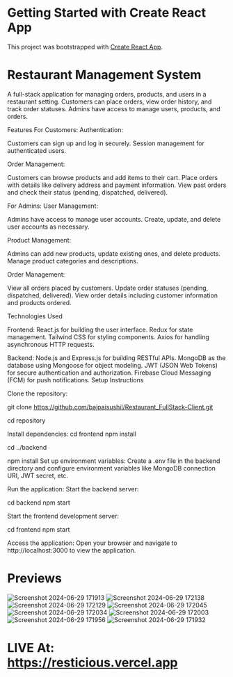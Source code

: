 # Getting Started with Create React App

This project was bootstrapped with [Create React App](https://github.com/facebook/create-react-app).

# Restaurant Management System
A full-stack application for managing orders, products, and users in a restaurant setting. Customers can place orders, view order history, and track order statuses. Admins have access to manage users, products, and orders.

Features
For Customers:
Authentication:

Customers can sign up and log in securely.
Session management for authenticated users.

Order Management:

Customers can browse products and add items to their cart.
Place orders with details like delivery address and payment information.
View past orders and check their status (pending, dispatched, delivered).

For Admins:
User Management:

Admins have access to manage user accounts.
Create, update, and delete user accounts as necessary.

Product Management:

Admins can add new products, update existing ones, and delete products.
Manage product categories and descriptions.

Order Management:

View all orders placed by customers.
Update order statuses (pending, dispatched, delivered).
View order details including customer information and products ordered.

Technologies Used

Frontend:
React.js for building the user interface.
Redux for state management.
Tailwind CSS for styling components.
Axios for handling asynchronous HTTP requests.

Backend:
Node.js and Express.js for building RESTful APIs.
MongoDB as the database using Mongoose for object modeling.
JWT (JSON Web Tokens) for secure authentication and authorization.
Firebase Cloud Messaging (FCM) for push notifications.
Setup Instructions

Clone the repository:

git clone https://github.com/bajpaisushil/Restaurant_FullStack-Client.git

cd repository

Install dependencies:
cd frontend
npm install

cd ../backend

npm install
Set up environment variables:
Create a .env file in the backend directory and configure environment variables like MongoDB connection URI, JWT secret, etc.

Run the application:
Start the backend server:

cd backend
npm start

Start the frontend development server:

cd frontend
npm start

Access the application:
Open your browser and navigate to http://localhost:3000 to view the application.

# Previews

![Screenshot 2024-06-29 171913](https://github.com/bajpaisushil/Restaurant_FullStack-Client/assets/111970311/36bea05f-7802-4835-b834-8fb117cb068f)
![Screenshot 2024-06-29 172138](https://github.com/bajpaisushil/Restaurant_FullStack-Client/assets/111970311/bb47c03b-3ddc-4d07-aefb-8935bb4598b6)
![Screenshot 2024-06-29 172129](https://github.com/bajpaisushil/Restaurant_FullStack-Client/assets/111970311/1793716f-5479-41bf-8e9a-4e3942fd1b0c)
![Screenshot 2024-06-29 172045](https://github.com/bajpaisushil/Restaurant_FullStack-Client/assets/111970311/95bc42f1-fb05-48e9-99b5-6b44ebe9ba5f)
![Screenshot 2024-06-29 172034](https://github.com/bajpaisushil/Restaurant_FullStack-Client/assets/111970311/4cafff13-5d64-4b55-8349-9622eb249320)
![Screenshot 2024-06-29 172003](https://github.com/bajpaisushil/Restaurant_FullStack-Client/assets/111970311/5067a03c-3ad7-402c-b498-54f7933d54d5)
![Screenshot 2024-06-29 171956](https://github.com/bajpaisushil/Restaurant_FullStack-Client/assets/111970311/b2c76024-b1c7-4110-a34c-9e134d4a7fec)
![Screenshot 2024-06-29 171932](https://github.com/bajpaisushil/Restaurant_FullStack-Client/assets/111970311/010385a7-d948-4647-9743-e5d68cf329af)

# LIVE At: https://resticious.vercel.app
